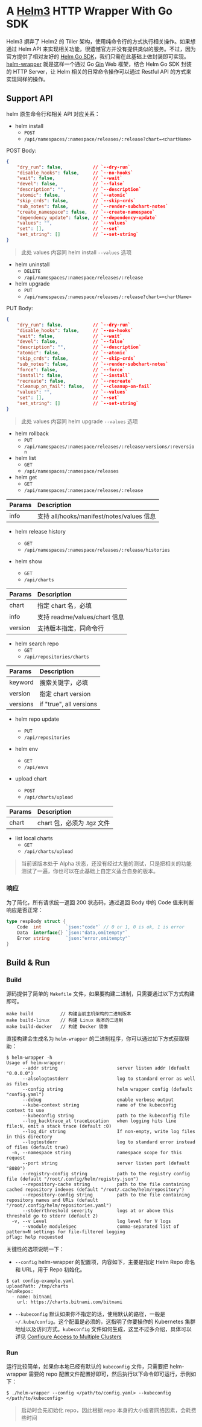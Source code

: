 # A [Helm3](https://github.com/helm/helm) HTTP Wrapper With Go SDK

Helm3 摒弃了 Helm2 的 Tiller 架构，使用纯命令行的方式执行相关操作。如果想通过 Helm API 来实现相关功能，很遗憾官方并没有提供类似的服务。不过，因为官方提供了相对友好的 [Helm Go SDK](https://helm.sh/docs/topics/advanced/)，我们只需在此基础上做封装即可实现。[helm-wrapper](https://github.com/opskumu/helm-wrapper) 就是这样一个通过 Go [Gin](https://github.com/gin-gonic/gin) Web 框架，结合 Helm Go SDK 封装的 HTTP Server，让 Helm 相关的日常命令操作可以通过 Restful API 的方式来实现同样的操作。

## Support API

helm 原生命令行和相关 API 对应关系：

+ helm install
    - `POST`
    - `/api/namespaces/:namespace/releases/:release?chart=<chartName>`

POST Body: 

``` json
{
    "dry_run": false,           // `--dry-run`
    "disable_hooks": false,     // `--no-hooks`
    "wait": false,              // `--wait`
    "devel": false,             // `--false`
    "description": "",          // `--description`
    "atomic": false,            // `--atomic`
    "skip_crds": false,         // `--skip-crds`
    "sub_notes": false,         // `--render-subchart-notes`
    "create_namespace": false,  // `--create-namespace`
    "dependency_update": false, // `--dependency-update`
    "values": "",               // `--values`
    "set": [],                  // `--set`
    "set_string": []            // `--set-string`
}
```

> 此处 values 内容同 helm install `--values` 选项

+ helm uninstall
    - `DELETE`
    - `/api/namespaces/:namespace/releases/:release`
+ helm upgrade
    - `PUT`
    - `/api/namespaces/:namespace/releases/:release?chart=<chartName>`

PUT Body: 

``` json
{
    "dry_run": false,           // `--dry-run`
    "disable_hooks": false,     // `--no-hooks`
    "wait": false,              // `--wait`
    "devel": false,             // `--false`
    "description": "",          // `--description`
    "atomic": false,            // `--atomic`
    "skip_crds": false,         // `--skip-crds`
    "sub_notes": false,         // `--render-subchart-notes`
    "force": false,             // `--force`
    "install": false,           // `--install`
    "recreate": false,          // `--recreate`
    "cleanup_on_fail": false,   // `--cleanup-on-fail`
    "values": "",               // `--values`
    "set": [],                  // `--set`
    "set_string": []            // `--set-string`
}
```


> 此处 values 内容同 helm upgrade `--values` 选项

+ helm rollback
    - `PUT`
    - `/api/namespaces/:namespace/releases/:release/versions/:reversion`
+ helm list
    - `GET`
    - `/api/namespaces/:namespace/releases`
+ helm get
    - `GET`
    - `/api/namespaces/:namespace/releases/:release`

| Params | Description |
| :- | :- |
| info | 支持 all/hooks/manifest/notes/values 信息 | 

+ helm release history
    - `GET`
    - `/api/namespaces/:namespace/releases/:release/histories`

+ helm show
    - `GET`
    - `/api/charts`

| Params | Description |
| :- | :- |
| chart  | 指定 chart 名，必填 |
| info   | 支持 readme/values/chart 信息 |
| version | 支持版本指定，同命令行 |

+ helm search repo
    - `GET`
    - `/api/repositories/charts`

| Params | Description |
| :- | :- |
| keyword | 搜索关键字，必填 |
| version | 指定 chart version |
| versions | if "true", all versions |

+ helm repo update
    - `PUT`
    - `/api/repositories`

+ helm env
    - `GET`
    - `/api/envs`

+ upload chart
    - `POST`
    - `/api/charts/upload`

| Params | Description |
| :- | :- |
| chart | chart 包，必须为 .tgz 文件 |

+ list local charts
    - `GET`
    - `/api/charts/upload`

> 当前该版本处于 Alpha 状态，还没有经过大量的测试，只是把相关的功能测试了一遍，你也可以在此基础上自定义适合自身的版本。

### 响应

为了简化，所有请求统一返回 200 状态码，通过返回 Body 中的 Code 值来判断响应是否正常：

``` go
type respBody struct {
    Code  int         `json:"code"` // 0 or 1, 0 is ok, 1 is error
    Data  interface{} `json:"data,omitempty"`
    Error string      `json:"error,omitempty"`
}
```


## Build & Run 

### Build

源码提供了简单的 `Makefile` 文件，如果要构建二进制，只需要通过以下方式构建即可。

```
make build          // 构建当前主机架构的二进制版本
make build-linux    // 构建 Linux 版本的二进制
make build-docker   // 构建 Docker 镜像
```

直接构建会生成名为 `helm-wrapper` 的二进制程序，你可以通过如下方式获取帮助：

```
$ helm-wrapper -h
Usage of helm-wrapper:
      --addr string                      server listen addr (default "0.0.0.0")
      --alsologtostderr                  log to standard error as well as files
      --config string                    helm wrapper config (default "config.yaml")
      --debug                            enable verbose output
      --kube-context string              name of the kubeconfig context to use
      --kubeconfig string                path to the kubeconfig file
      --log_backtrace_at traceLocation   when logging hits line file:N, emit a stack trace (default :0)
      --log_dir string                   If non-empty, write log files in this directory
      --logtostderr                      log to standard error instead of files (default true)
  -n, --namespace string                 namespace scope for this request
      --port string                      server listen port (default "8080")
      --registry-config string           path to the registry config file (default "/root/.config/helm/registry.json")
      --repository-cache string          path to the file containing cached repository indexes (default "/root/.cache/helm/repository")
      --repository-config string         path to the file containing repository names and URLs (default "/root/.config/helm/repositories.yaml")
      --stderrthreshold severity         logs at or above this threshold go to stderr (default 2)
  -v, --v Level                          log level for V logs
      --vmodule moduleSpec               comma-separated list of pattern=N settings for file-filtered logging
pflag: help requested
```

关键性的选项说明一下：

+ `--config` helm-wrapper 的配置项，内容如下，主要是指定 Helm Repo 命名和 URL，用于 Repo 初始化。

```
$ cat config-example.yaml
uploadPath: /tmp/charts
helmRepos:
  - name: bitnami
    url: https://charts.bitnami.com/bitnami
```
+ `--kubeconfig` 默认如果你不指定的话，使用默认的路径，一般是 `~/.kube/config`。这个配置是必须的，这指明了你要操作的 Kubernetes 集群地址以及访问方式。`kubeconfig` 文件如何生成，这里不过多介绍，具体可以详见 [Configure Access to Multiple Clusters](https://kubernetes.io/docs/tasks/access-application-cluster/configure-access-multiple-clusters/)

### Run

运行比较简单，如果你本地已经有默认的 `kubeconfig` 文件，只需要把 helm-wrapper 需要的 repo 配置文件配置好即可，然后执行以下命令即可运行，示例如下：

```
$ ./helm-wrapper --config </path/to/config.yaml> --kubeconfig </path/to/kubeconfig>
```

> 启动时会先初始化 repo，因此根据 repo 本身的大小或者网络因素，会耗费些时间
